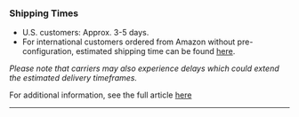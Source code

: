 ### Shipping Times

  * U.S. customers: Approx. 3-5 days.
  * For international customers ordered from Amazon without pre-configuration, estimated shipping time can be found [here](https://support.optisigns.com/hc/en-us/articles/32129032857875). 



_Please note that carriers may also experience delays which could extend the estimated delivery timeframes._

For additional information, see the full article [here](https://support.optisigns.com/hc/en-us/articles/31960461758611)

---
